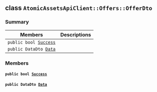 ## class `AtomicAssetsApiClient::Offers::OfferDto` 

### Summary

 Members                        | Descriptions                                
--------------------------------|---------------------------------------------
`public bool `[`Success`](#class_atomic_assets_api_client_1_1_offers_1_1_offer_dto_1a506fb037fbb6bfe8f254c021a2c3cfac) | 
`public DataDto `[`Data`](#class_atomic_assets_api_client_1_1_offers_1_1_offer_dto_1a65c0779654774581967081cf3136bd84) | 

### Members

#### `public bool `[`Success`](#class_atomic_assets_api_client_1_1_offers_1_1_offer_dto_1a506fb037fbb6bfe8f254c021a2c3cfac) 

#### `public DataDto `[`Data`](#class_atomic_assets_api_client_1_1_offers_1_1_offer_dto_1a65c0779654774581967081cf3136bd84) 

